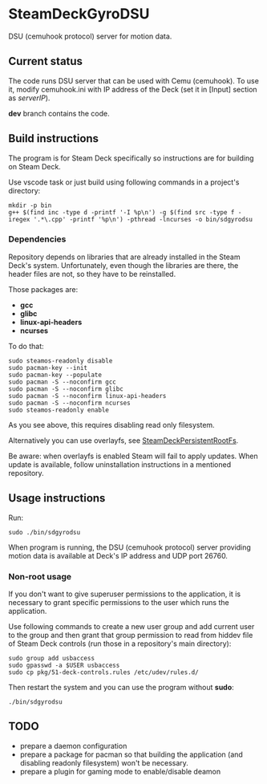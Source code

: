 # SteamDeckGyroDSU
DSU (cemuhook protocol) server for motion data.

## Current status

The code runs DSU server that can be used with Cemu (cemuhook). To use it, modify cemuhook.ini with IP address of the Deck (set it in \[Input\] section as _serverIP_).

 **dev** branch contains the code.

## Build instructions

The program is for Steam Deck specifically so instructions are for building on Steam Deck.

Use vscode task or just build using following commands in a project's directory:

    mkdir -p bin
    g++ $(find inc -type d -printf '-I %p\n') -g $(find src -type f -iregex '.*\.cpp' -printf '%p\n') -pthread -lncurses -o bin/sdgyrodsu
    
### Dependencies

Repository depends on libraries that are already installed in the Steam Deck's system. Unfortunately, even though the libraries are there, the header files are not, so they have to be reinstalled.

Those packages are:
- **gcc**
- **glibc**
- **linux-api-headers**
- **ncurses**

To do that:

    sudo steamos-readonly disable
    sudo pacman-key --init
    sudo pacman-key --populate
    sudo pacman -S --noconfirm gcc
    sudo pacman -S --noconfirm glibc
    sudo pacman -S --noconfirm linux-api-headers
    sudo pacman -S --noconfirm ncurses
    sudo steamos-readonly enable
    
As you see above, this requires disabling read only filesystem. 

Alternatively you can use overlayfs, see [SteamDeckPersistentRootFs](https://github.com/Chloe-ko/SteamDeckPersistentRootFs).

Be aware: when overlayfs is enabled Steam will fail to apply updates. When update is available, follow uninstallation instructions in a mentioned repository.
  
## Usage instructions

Run:

    sudo ./bin/sdgyrodsu

When program is running, the DSU (cemuhook protocol) server providing motion data is available at Deck's IP address and UDP port 26760.

### Non-root usage
  
If you don't want to give superuser permissions to the application, it is necessary to grant specific permissions to the user which runs the application.

Use following commands to create a new user group and add current user to the group and then grant that group permission to read from hiddev file of Steam Deck controls (run those in a repository's main directory):

    sudo group add usbaccess
    sudo gpasswd -a $USER usbaccess
    sudo cp pkg/51-deck-controls.rules /etc/udev/rules.d/
    
Then restart the system and you can use the program without **sudo**:

    ./bin/sdgyrodsu

## TODO

- prepare a daemon configuration
- prepare a package for pacman so that building the application (and disabling readonly filesystem) won't be necessary.
- prepare a plugin for gaming mode to enable/disable deamon
